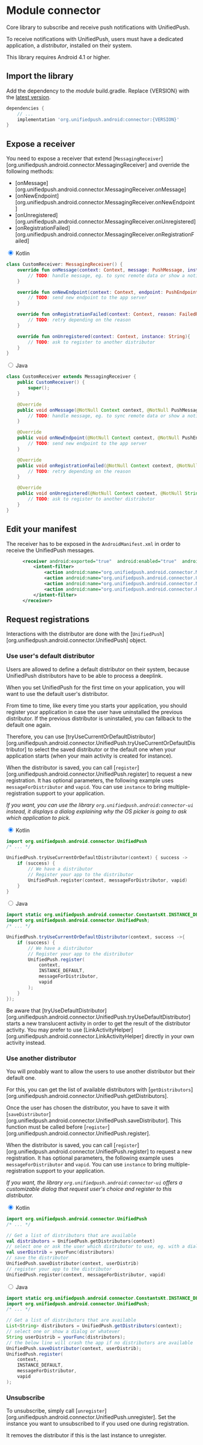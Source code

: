 # Module connector

Core library to subscribe and receive push notifications with UnifiedPush.

To receive notifications with UnifiedPush, users must have a dedicated application, a _distributor_, installed on their system.

This library requires Android 4.1 or higher.

## Import the library

Add the dependency to the _module_ build.gradle. Replace {VERSION} with the [latest version](https://central.sonatype.com/artifact/org.unifiedpush.android/connector).

```groovy
dependencies {
    // ...
    implementation 'org.unifiedpush.android:connector:{VERSION}'
}
```

## Expose a receiver

<!-- Note: This must be mirrored in MessagingReceiver comments -->

You need to expose a receiver that extend [`MessagingReceiver`][org.unifiedpush.android.connector.MessagingReceiver] and override the following methods:
- [onMessage][org.unifiedpush.android.connector.MessagingReceiver.onMessage]
- [onNewEndpoint][org.unifiedpush.android.connector.MessagingReceiver.onNewEndpoint]
- [onUnregistered][org.unifiedpush.android.connector.MessagingReceiver.onUnregistered]
- [onRegistrationFailed][org.unifiedpush.android.connector.MessagingReceiver.onRegistrationFailed]

<div class="tabs">
<input class="tabs_control hidden" type="radio" id="tabs-0-receiver-0" name="tabs-0" checked>
<label class="tabs_label" for="tabs-0-receiver-0">Kotlin</label>
<div class="tabs_content">
<!-- CONTENT KOTLIN -->

```kotlin
class CustomReceiver: MessagingReceiver() {
    override fun onMessage(context: Context, message: PushMessage, instance: String) {
        // TODO: handle message, eg. to sync remote data or show a notification to the user
    }

    override fun onNewEndpoint(context: Context, endpoint: PushEndpoint, instance: String) {
        // TODO: send new endpoint to the app server
    }

    override fun onRegistrationFailed(context: Context, reason: FailedReason, instance: String) {
        // TODO: retry depending on the reason
    }

    override fun onUnregistered(context: Context, instance: String){
        // TODO: ask to register to another distributor
    }
}
```

<!-- END KOTLIN -->
</div>
<input class="tabs_control hidden" type="radio" id="tabs-0-receiver-1" name="tabs-0">
<label class="tabs_label" for="tabs-0-receiver-1">Java</label>
<div class="tabs_content">
<!-- CONTENT JAVA -->

```java
class CustomReceiver extends MessagingReceiver {
    public CustomReceiver() {
        super();
    }

    @Override
    public void onMessage(@NotNull Context context, @NotNull PushMessage message, @NotNull String instance) {
        // TODO: handle message, eg. to sync remote data or show a notification to the user
    }

    @Override
    public void onNewEndpoint(@NotNull Context context, @NotNull PushEndpoint endpoint, @NotNull String instance) {
        // TODO: send new endpoint to the app server
    }

    @Override
    public void onRegistrationFailed(@NotNull Context context, @NotNull FailedReason reason, @NotNull String instance) {
        // TODO: retry depending on the reason
    }

    @Override
    public void onUnregistered(@NotNull Context context, @NotNull String instance) {
        // TODO: ask to register to another distributor
    }
}
```

<!-- END JAVA -->
</div>
</div>

## Edit your manifest

<!-- Note: This must be mirrored in MessagingReceiver comments -->

The receiver has to be exposed in the `AndroidManifest.xml` in order to receive the UnifiedPush messages.

```xml
      <receiver android:exported="true"  android:enabled="true"  android:name=".CustomReceiver">
          <intent-filter>
              <action android:name="org.unifiedpush.android.connector.MESSAGE"/>
              <action android:name="org.unifiedpush.android.connector.UNREGISTERED"/>
              <action android:name="org.unifiedpush.android.connector.NEW_ENDPOINT"/>
              <action android:name="org.unifiedpush.android.connector.REGISTRATION_FAILED"/>
          </intent-filter>
      </receiver>
```

## Request registrations

Interactions with the distributor are done with the [`UnifiedPush`][org.unifiedpush.android.connector.UnifiedPush] object.

<!-- Note: This must be mirrored in UnifiedPush comments -->

### Use user's default distributor

Users are allowed to define a default distributor on their system, because UnifiedPush distributors
have to be able to process a deeplink.

When you set UnifiedPush for the first time on your application, you will want to use the default user's
distributor.

From time to time, like every time you starts your application, you should register your application in case the
user have uninstalled the previous distributor.
If the previous distributor is uninstalled, you can fallback to the default one again.

Therefore, you can use [tryUseCurrentOrDefaultDistributor][org.unifiedpush.android.connector.UnifiedPush.tryUseCurrentOrDefaultDistributor]
to select the saved distributor or the default one when your application starts (when your main activity is created for instance).

When the distributor is saved, you can call [`register`][org.unifiedpush.android.connector.UnifiedPush.register] to request a new registration.
It has optional parameters, the following example uses `messageForDistributor` and `vapid`.
You can use `instance` to bring multiple-registration support to your application.

_If you want, you can use the library `org.unifiedpush.android:connector-ui` instead, it displays a dialog explaining why
the OS picker is going to ask which application to pick._

<div class="tabs">
<input class="tabs_control hidden" type="radio" id="tabs-trydefault-receiver-0" name="tabs-trydefault" checked>
<label class="tabs_label" for="tabs-trydefault-receiver-0">Kotlin</label>
<div class="tabs_content">
<!-- CONTENT KOTLIN -->

```kotlin
import org.unifiedpush.android.connector.UnifiedPush
/* ... */

UnifiedPush.tryUseCurrentOrDefaultDistributor(context) { success ->
    if (success) {
        // We have a distributor
        // Register your app to the distributor
        UnifiedPush.register(context, messageForDistributor, vapid)
    }
}
```

<!-- END KOTLIN -->
</div>
<input class="tabs_control hidden" type="radio" id="tabs-trydefault-receiver-1" name="tabs-trydefault">
<label class="tabs_label" for="tabs-trydefault-receiver-1">Java</label>
<div class="tabs_content">
<!-- CONTENT JAVA -->

```java
import static org.unifiedpush.android.connector.ConstantsKt.INSTANCE_DEFAULT;
import org.unifiedpush.android.connector.UnifiedPush;
/* ... */

UnifiedPush.tryUseCurrentOrDefaultDistributor(context, success ->{
    if (success) {
        // We have a distributor
        // Register your app to the distributor
        UnifiedPush.register(
            context,
            INSTANCE_DEFAULT,
            messageForDistributor,
            vapid
        );
    }
});
```

<!-- END JAVA -->
</div>
</div>

Be aware that [tryUseDefaultDistributor][org.unifiedpush.android.connector.UnifiedPush.tryUseDefaultDistributor]
starts a new translucent activity in order to get the result of the distributor activity. You may prefer to use
[LinkActivityHelper][org.unifiedpush.android.connector.LinkActivityHelper] directly in your own activity instead.

### Use another distributor

You will probably want to allow the users to use another distributor but their default one.

For this, you can get the list of available distributors with [`getDistributors`][org.unifiedpush.android.connector.UnifiedPush.getDistributors].

Once the user has chosen the distributor, you have to save it with [`saveDistributor`][org.unifiedpush.android.connector.UnifiedPush.saveDistributor].
This function must be called before [`register`][org.unifiedpush.android.connector.UnifiedPush.register].

When the distributor is saved, you can call [`register`][org.unifiedpush.android.connector.UnifiedPush.register] to request a new registration.
It has optional parameters, the following example uses `messageForDistributor` and `vapid`.
You can use `instance` to bring multiple-registration support to your application.

_If you want, the library `org.unifiedpush.android:connector-ui` offers a customizable dialog
that request user's choice and register to this distributor._

<div class="tabs">
<input class="tabs_control hidden" type="radio" id="tabs-1-receiver-0" name="tabs-1" checked>
<label class="tabs_label" for="tabs-1-receiver-0">Kotlin</label>
<div class="tabs_content">
<!-- CONTENT KOTLIN -->

```kotlin
import org.unifiedpush.android.connector.UnifiedPush
/* ... */

// Get a list of distributors that are available
val distributors = UnifiedPush.getDistributors(context)
// select one or ask the user which distributor to use, eg. with a dialog
val userDistrib = yourFunc(distributors)
// save the distributor
UnifiedPush.saveDistributor(context, userDistrib)
// register your app to the distributor
UnifiedPush.register(context, messageForDistributor, vapid)
```

<!-- END KOTLIN -->
</div>
<input class="tabs_control hidden" type="radio" id="tabs-1-receiver-1" name="tabs-1">
<label class="tabs_label" for="tabs-1-receiver-1">Java</label>
<div class="tabs_content">
<!-- CONTENT JAVA -->

```java
import static org.unifiedpush.android.connector.ConstantsKt.INSTANCE_DEFAULT;
import org.unifiedpush.android.connector.UnifiedPush;
/* ... */

// Get a list of distributors that are available
List<String> distributors = UnifiedPush.getDistributors(context);
// select one or show a dialog or whatever
String userDistrib = yourFunc(distributors);
// the below line will crash the app if no distributors are available
UnifiedPush.saveDistributor(context, userDistrib);
UnifiedPush.register(
    context,
    INSTANCE_DEFAULT,
    messageForDistributor,
    vapid
);
```

<!-- END JAVA -->
</div>
</div>

### Unsubscribe

To unsubscribe, simply call [`unregister`][org.unifiedpush.android.connector.UnifiedPush.unregister]. Set the instance you want to unsubscribed to if you used one during registration.

It removes the distributor if this is the last instance to unregister.
